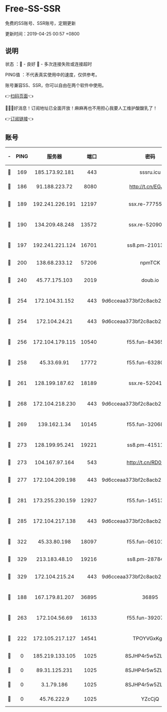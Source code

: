 # Free-SS-SSR

免费的SS账号、SSR账号，定期更新

更新时间：2019-04-25 00:57 +0800

## 说明

状态     ：🙂 - 良好 🙁 - 多次连接失败或连接超时

PING值   ：不代表真实使用中的速度，仅供参考。

账号兼容SS、SSR，你可以自由在两个软件中使用。

👉[扫码页面](https://liesauer.github.io/Free-SS-SSR/)👈

🎉🎉🎉好消息！订阅地址已全面开放！麻麻再也不用担心我要人工维护酸酸乳了！

👉[订阅链接](https://www.liesauer.net/yogurt/subscribe?ACCESS_TOKEN=DAYxR3mMaZAsaqUb)👈

## 账号

|-|PING|服务器|端口|密码|加密方式|区域|
|:----:|:----:|:-----:|-----:|:----:|:----:|:----:|
|🙂|169|185.173.92.181|443|sssru.icu|rc4-md5|RU|
|🙂|186|91.188.223.72|8080|http://t.cn/EGJIyrl|rc4-md5|RU|
|🙂|189|192.241.226.191|12197|ssx.re-77755676|aes-256-cfb|US|
|🙂|190|134.209.48.248|13572|ssx.re-52090616|aes-256-cfb|US|
|🙂|197|192.241.221.124|16701|ss8.pm-21013391|aes-256-cfb|US|
|🙂|200|138.68.233.12|57206|npmTCK|rc4-md5|US|
|🙂|240|45.77.175.103|2019|doub.io|aes-128-ctr|SG|
|🙂|254|172.104.31.152|443|9d6cceaa373bf2c8acb22e60b6a58be6|aes-256-cfb|US|
|🙂|254|172.104.24.21|443|9d6cceaa373bf2c8acb22e60b6a58be6|aes-256-cfb|US|
|🙂|256|172.104.179.115|10540|f55.fun-84365606|aes-256-cfb|SG|
|🙂|258|45.33.69.91|17772|f55.fun-63280401|aes-256-cfb|US|
|🙂|261|128.199.187.62|18189|ssx.re-52041116|aes-256-cfb|SG|
|🙂|268|172.104.218.230|443|9d6cceaa373bf2c8acb22e60b6a58be6|aes-256-cfb|US|
|🙂|269|139.162.1.34|10145|f55.fun-32068560|aes-256-cfb|SG|
|🙂|273|128.199.95.241|19221|ss8.pm-41511886|aes-256-cfb|SG|
|🙂|273|104.167.97.164|543|http://t.cn/RD0D7sx|rc4-md5|CA|
|🙂|277|172.104.209.198|443|9d6cceaa373bf2c8acb22e60b6a58be6|aes-256-cfb|US|
|🙂|281|173.255.230.159|12927|f55.fun-14513205|aes-256-cfb|US|
|🙂|285|172.104.217.138|443|9d6cceaa373bf2c8acb22e60b6a58be6|aes-256-cfb|US|
|🙂|322|45.33.80.198|18097|f55.fun-06101201|aes-256-cfb|US|
|🙂|329|213.183.48.10|19216|ss8.pm-28784579|rc4-md5|RU|
|🙂|329|172.104.215.24|443|9d6cceaa373bf2c8acb22e60b6a58be6|aes-256-cfb|US|
|🙂|188|167.179.81.207|36895|36895|aes-256-cfb|JP|
|🙂|263|172.104.56.69|16133|f55.fun-39207182|aes-256-cfb|SG|
|🙁|222|172.105.217.127|14541|TPOYVGxKglpi|aes-256-cfb|JP|
|🙁|0|185.219.133.105|1025|8SJHP4r5w5ZLCxpB|rc4-md5|TR|
|🙁|0|89.31.125.231|1025|8SJHP4r5w5ZLCxpB|rc4-md5|JP|
|🙁|0|3.1.79.186|1025|8SJHP4r5w5ZLCxpB|rc4-md5|SG|
|🙁|0|45.76.222.9|1025|YZcCjQ|rc4-md5|JP|

